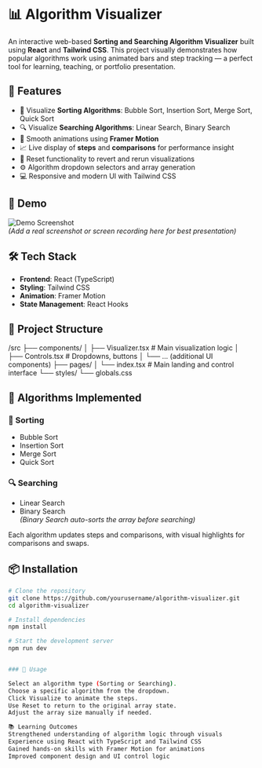 # 📊 Algorithm Visualizer

An interactive web-based **Sorting and Searching Algorithm Visualizer** built using **React** and **Tailwind CSS**. This project visually demonstrates how popular algorithms work using animated bars and step tracking — a perfect tool for learning, teaching, or portfolio presentation.

## 🚀 Features

- 🔢 Visualize **Sorting Algorithms**: Bubble Sort, Insertion Sort, Merge Sort, Quick Sort  
- 🔍 Visualize **Searching Algorithms**: Linear Search, Binary Search  
- 🎨 Smooth animations using **Framer Motion**  
- 📈 Live display of **steps** and **comparisons** for performance insight  
- 🧹 Reset functionality to revert and rerun visualizations  
- ⚙️ Algorithm dropdown selectors and array generation  
- 💻 Responsive and modern UI with Tailwind CSS

## 📸 Demo

![Demo Screenshot](./screenshot.png)  
*(Add a real screenshot or screen recording here for best presentation)*

## 🛠️ Tech Stack

- **Frontend**: React (TypeScript)
- **Styling**: Tailwind CSS
- **Animation**: Framer Motion
- **State Management**: React Hooks

## 📂 Project Structure

/src
├── components/
│ ├── Visualizer.tsx # Main visualization logic
│ ├── Controls.tsx # Dropdowns, buttons
│ └── ... (additional UI components)
├── pages/
│ └── index.tsx # Main landing and control interface
└── styles/
└── globals.css


## 🧠 Algorithms Implemented

### 🔢 Sorting
- Bubble Sort
- Insertion Sort
- Merge Sort
- Quick Sort

### 🔍 Searching
- Linear Search
- Binary Search  
*(Binary Search auto-sorts the array before searching)*

Each algorithm updates steps and comparisons, with visual highlights for comparisons and swaps.

## 📦 Installation

```bash
# Clone the repository
git clone https://github.com/yourusername/algorithm-visualizer.git
cd algorithm-visualizer

# Install dependencies
npm install

# Start the development server
npm run dev


### 🧪 Usage

Select an algorithm type (Sorting or Searching).
Choose a specific algorithm from the dropdown.
Click Visualize to animate the steps.
Use Reset to return to the original array state.
Adjust the array size manually if needed.

📚 Learning Outcomes
Strengthened understanding of algorithm logic through visuals
Experience using React with TypeScript and Tailwind CSS
Gained hands-on skills with Framer Motion for animations
Improved component design and UI control logic